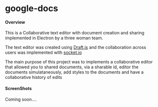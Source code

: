 # google-docs

<h4>Overview</h4>
<p>This is a Collaborative text editor with document creation and sharing implemented in Electron by a three woman team.</p>
<p>The text editor was created using <a href="https://draftjs.org">Draft.js</a> and the collaboration across users was implemented with <a href="https://socket.io/docs/">socket.io</a></p>
<p> The main purpose of this project was to implements a collaborative editor that allowed you to shared documents, via a sharable id, editor the documents simulataneously, add styles to the documents and have a collaborative history of edits</p>

<h4>ScreenShots</h4>
<p>Coming soon....</p>
